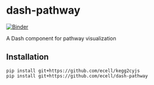 # dash-pathway
[![Binder](https://mybinder.org/badge_logo.svg)](https://mybinder.org/v2/gh/ecell/dash-pathway/master?filepath=notebooks)

A Dash component for pathway visualization

## Installation
```
pip install git+https://github.com/ecell/kegg2cyjs
pip install git+https://github.com/ecell/dash-pathway
```
